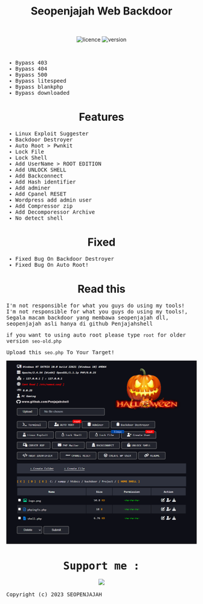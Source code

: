 
<div align="center"><h1>Seopenjajah Web Backdoor</h1></div>
<br>

<div align="center">

![licence](https://img.shields.io/badge/LICENE-GPL2.0-ebcb8b?style=flat-square)
![version](https://img.shields.io/badge/VERSION-1.0.2-a3be8c?style=flat-square)

 </div>
<br>

<samp>

* Bypass 403
* Bypass 404
* Bypass 500
* Bypass litespeed
* Bypass blankphp
* Bypass downloaded

</samp>

<div align="center"><h1>Features</h1></div>

<samp>

* Linux Exploit Suggester
* Backdoor Destroyer
* Auto Root > Pwnkit 
* Lock File
* Lock Shell
* Add UserName > ROOT EDITION
* Add UNLOCK SHELL
* Add Backconnect
* Add Hash identifier
* Add adminer
* Add Cpanel RESET
* Wordpress add admin user
* Add Compressor zip
* Add Decomporessor Archive
* No detect shell


</samp>

<div align="center"><h1>Fixed</h1></div>

<samp>

* Fixed Bug On Backdoor Destroyer
* Fixed Bug On Auto Root!

</samp>

<div align="center"><h1>Read this</h1></div>

<samp>

I'm not responsible for what you guys do using my tools!
I'm not responsible for what you guys do using my tools!, Segala macam backdoor yang membawa seopenjajah dll, seopenjajah asli hanya di github Penjajahshell

if you want to using auto root please type `root` for older version `seo-old.php`

Upload this `seo.php` To Your Target!


<div align="center">
<img src="https://github.com/Penjajahshell/seopenjajah/blob/main/Penjajahshell.png">  
</div>


<div align="center">
<h1> Support me : </h1>
<a href="https://podcanvas.com"><img src="https://i.imgur.com/TYYiRJM.png" /></a>
</div>


Copyright (c) 2023 SEOPENJAJAH
</samp>

